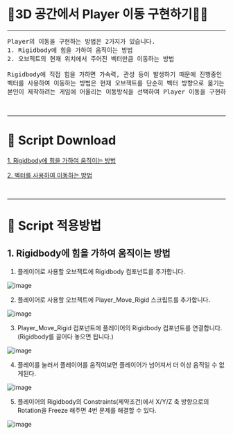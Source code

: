# 🚶3D 공간에서 Player 이동 구현하기🚶‍♂️

---
<pre>
Player의 이동을 구현하는 방법은 2가지가 있습니다.
1. Rigidbody에 힘을 가하여 움직이는 방법
2. 오브젝트의 현재 위치에서 주어진 벡터만큼 이동하는 방법

Rigidbody에 직접 힘을 가하면 가속력, 관성 등이 발생하기 때문에 진행중인 물체가 다른 방향으로의 즉각적인 방향 전환이 어렵습니다
벡터를 사용하여 이동하는 방법은 현재 오브젝트를 단순히 벡터 방향으로 옮기는 것이기 때문에 부드럽게 움직일 수 있습니다.
본인이 제작하려는 게임에 어울리는 이동방식을 선택하여 Player 이동을 구현하시면 됩니다.


</pre>

---

# 📓 Script Download

[1. Rigidbody에 힘을 가하여 움직이는 방법](#url)

[2. 벡터를 사용하여 이동하는 방법](#url)

<br>

---

# 📝 Script 적용방법

## 1. Rigidbody에 힘을 가하여 움직이는 방법

1. 플레이어로 사용할 오브젝트에 Rigidbody 컴포넌트를 추가합니다.

  ![image](https://github.com/starhome7/GG_Unity_GitHub/assets/128441782/2892a5be-8baf-4c4f-b65d-d42af0dee6a0)

2. 플레이어로 사용할 오브젝트에 Player_Move_Rigid 스크립트를 추가합니다.
 
  ![image](https://github.com/starhome7/GG_Unity_GitHub/assets/128441782/68adf0c5-970c-4287-9e14-7a82e153ce71)

3. Player_Move_Rigid 컴포넌트에 플레이어의 Rigidbody 컴포넌트를 연결합니다.
(Rigidbody를 끌어다 놓으면 됩니다.)

![image](https://github.com/starhome7/GG_Unity_GitHub/assets/128441782/1417bbed-7a04-4170-a2b6-6b28199c6b41)


4. 플레이를 눌러서 플레이어를 움직여보면 플레이어가 넘어져서 더 이상 움직일 수 없게된다.

  ![image](https://github.com/starhome7/GG_Unity_GitHub/assets/128441782/5d9504a1-5c50-498e-b326-7a0d1788224b)

5. 플레이어의 Rigidbody의 Constraints(제약조건)에서 X/Y/Z 축 방향으로의 Rotation을 Freeze 해주면 4번 문제를 해결할 수 있다.

  ![image](https://github.com/starhome7/GG_Unity_GitHub/assets/128441782/93906055-6dfb-4ddd-8141-76a8dd3593c4)



